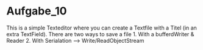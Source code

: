 # Aufgabe_10
This is a simple Texteditor where you can create a Textfile with a Titel (in an extra TextField). There are two ways to save a file 1. With a bufferdWriter & Reader 
2. With Serialation --> Write/ReadObjectStream
